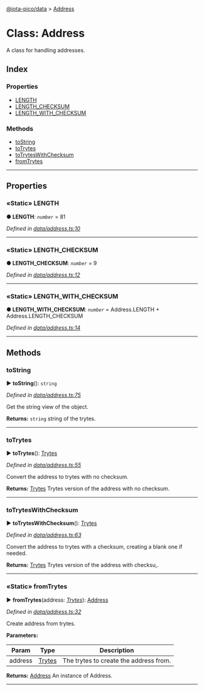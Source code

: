 [@iota-pico/data](../README.md) > [Address](../classes/address.md)



# Class: Address


A class for handling addresses.

## Index

### Properties

* [LENGTH](address.md#length)
* [LENGTH_CHECKSUM](address.md#length_checksum)
* [LENGTH_WITH_CHECKSUM](address.md#length_with_checksum)


### Methods

* [toString](address.md#tostring)
* [toTrytes](address.md#totrytes)
* [toTrytesWithChecksum](address.md#totryteswithchecksum)
* [fromTrytes](address.md#fromtrytes)



---
## Properties
<a id="length"></a>

### «Static» LENGTH

**●  LENGTH**:  *`number`*  = 81

*Defined in [data/address.ts:10](https://github.com/iotaeco/iota-pico-data/blob/94a854f/src/data/address.ts#L10)*





___

<a id="length_checksum"></a>

### «Static» LENGTH_CHECKSUM

**●  LENGTH_CHECKSUM**:  *`number`*  = 9

*Defined in [data/address.ts:12](https://github.com/iotaeco/iota-pico-data/blob/94a854f/src/data/address.ts#L12)*





___

<a id="length_with_checksum"></a>

### «Static» LENGTH_WITH_CHECKSUM

**●  LENGTH_WITH_CHECKSUM**:  *`number`*  =  Address.LENGTH + Address.LENGTH_CHECKSUM

*Defined in [data/address.ts:14](https://github.com/iotaeco/iota-pico-data/blob/94a854f/src/data/address.ts#L14)*





___


## Methods
<a id="tostring"></a>

###  toString

► **toString**(): `string`



*Defined in [data/address.ts:75](https://github.com/iotaeco/iota-pico-data/blob/94a854f/src/data/address.ts#L75)*



Get the string view of the object.




**Returns:** `string`
string of the trytes.






___

<a id="totrytes"></a>

###  toTrytes

► **toTrytes**(): [Trytes](trytes.md)



*Defined in [data/address.ts:55](https://github.com/iotaeco/iota-pico-data/blob/94a854f/src/data/address.ts#L55)*



Convert the address to trytes with no checksum.




**Returns:** [Trytes](trytes.md)
Trytes version of the address with no checksum.






___

<a id="totryteswithchecksum"></a>

###  toTrytesWithChecksum

► **toTrytesWithChecksum**(): [Trytes](trytes.md)



*Defined in [data/address.ts:63](https://github.com/iotaeco/iota-pico-data/blob/94a854f/src/data/address.ts#L63)*



Convert the address to trytes with a checksum, creating a blank one if needed.




**Returns:** [Trytes](trytes.md)
Trytes version of the address with checksu,.






___

<a id="fromtrytes"></a>

### «Static» fromTrytes

► **fromTrytes**(address: *[Trytes](trytes.md)*): [Address](address.md)



*Defined in [data/address.ts:32](https://github.com/iotaeco/iota-pico-data/blob/94a854f/src/data/address.ts#L32)*



Create address from trytes.


**Parameters:**

| Param | Type | Description |
| ------ | ------ | ------ |
| address | [Trytes](trytes.md)   |  The trytes to create the address from. |





**Returns:** [Address](address.md)
An instance of Address.






___


